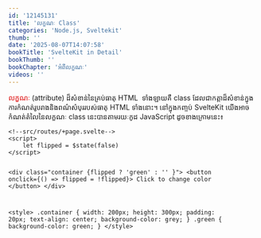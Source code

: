 ```yaml
---
id: '12145131'
title: '​​លក្ខណៈ Class'
categories: 'Node.js, Sveltekit'
thumb: ''
date: '2025-08-07T14:07:58'
bookTitle: 'SvelteKit in Detail'
bookThumb: ''
bookChapter: 'អំពី​​លក្ខណៈ'
videos: ''
---
```

<p><span style="color:hsl(0,75%,60%);"><strong>លក្ខណៈ</strong></span> (attribute) ​ដ៏​សំខាន់​នៃគ្រប់​​ធាតុ HTML &nbsp;ទាំងឡាយ​គឺ class ដែល​ជា​កត្តា​ដ៏​សំខាន់​ក្នុង​ការកំណត់​រូបរាង​និង​ពណ៌​សំបុរ​របស់​ធាតុ HTML ទាំង​នោះ​។ នៅ​ក្នុង​កញ្ចប់ SvelteKit យើង​អាច​កំណត់​តំលៃ​នៃ​លក្ខណៈ class នេះ​បាន​តាម​រយៈកូដ JavaScript ដូច​ខាងក្រោម​នេះ៖</p><pre><code class="svelte">&lt;!--src/routes/+page.svelte--&gt;
&lt;script&gt;
	let flipped = $state(false)
&lt;/script&gt;

&lt;div class="container {flipped ? 'green' : '' }"&gt;
    &lt;button onclick={() =&gt; flipped = !flipped}&gt;
        Click to change color
    &lt;/button&gt;
&lt;/div&gt;

&lt;style&gt;
    .container {
        width: 200px;
        height: 300px;
        padding: 20px;
        text-align: center;
        background-color: grey;
    }
    .green {
        background-color: green;
    }
&lt;/style&gt;</code></pre>